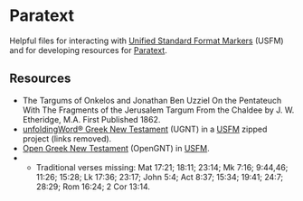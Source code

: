 # Paratext

Helpful files for interacting with [Unified Standard Format Markers](https://ubsicap.github.io/usfm/index.html) (USFM) and for developing resources for [Paratext](https://paratext.org/).

## Resources
* The Targums of Onkelos and Jonathan Ben Uzziel On the Pentateuch With The Fragments of the Jerusalem Targum From the Chaldee by J. W. Etheridge, M.A. First Published 1862.
* [unfoldingWord® Greek New Testament](https://git.door43.org/unfoldingWord/el-x-koine_ugnt) (UGNT) in a [USFM](https://github.com/drwwww/Paratext/tree/master/Resources/unfoldingWord%20Greek%20New%20Testament) zipped project (links removed).
* [Open Greek New Testament](https://github.com/eliranwong/OpenGNT) (OpenGNT) in [USFM](https://github.com/drwwww/Paratext/tree/master/Resources/OpenGNT).
* * Traditional verses missing: Mat 17:21; 18:11; 23:14; Mk 7:16; 9:44,46; 11:26; 15:28; Lk 17:36; 23:17; John 5:4; Act 8:37; 15:34; 19:41; 24:7; 28:29; Rom 16:24; 2 Cor 13:14.
